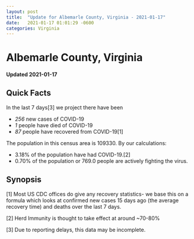 ```yaml
---
layout: post
title:  "Update for Albemarle County, Virginia - 2021-01-17"
date:   2021-01-17 01:01:29 -0600
categories: Virginia
---
```


# Albemarle County, Virginia
#### Updated 2021-01-17

## Quick Facts

In the last 7 days[3] we project there have been
- *256* new cases of COVID-19
- *1* people have died of COVID-19
- *87* people have recovered from COVID-19[1]

The population in this census area is 109330. By our calculations:
- 3.18% of the population have had COVID-19.[2]
- 0.70% of the population or 769.0 people are actively fighting the virus.

## Synopsis




[1] Most US CDC offices do give any recovery statistics- we base this on a formula which looks at confirmed new cases
15 days ago (the average recovery time) and deaths over the last 7 days.

[2] Herd Immunity is thought to take effect at around ~70-80%

[3] Due to reporting delays, this data may be incomplete.
 
    